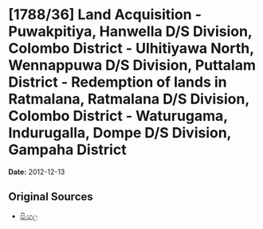 # [1788/36] Land Acquisition - Puwakpitiya, Hanwella D/S Division, Colombo District - Ulhitiyawa North, Wennappuwa D/S Division, Puttalam District - Redemption of lands in Ratmalana, Ratmalana D/S Division, Colombo District - Waturugama, Indurugalla, Dompe D/S Division, Gampaha District

**Date:** 2012-12-13

## Original Sources

- [සිංහල](https://documents.gov.lk/view/extra-gazettes/2012/12/1788-36_S.pdf)
